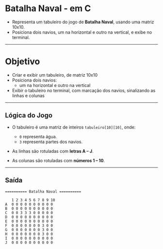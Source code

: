 # Batalha Naval - em C

- Representa um tabuleiro do jogo de **Batalha Naval**, usando uma matriz 10x10.
- Posiciona dois navios, um na horizontal e outro na vertical, e exibe no terminal.

---

# Objetivo
- Criar e exibir um tabuleiro, de matriz 10x10
- Posiciona dois navios:
    - um na horizontal e outro na vertical
- Exibir o tabuleiro no terminal, com marcação dos navios, sinalizando as linhas e colunas

---

## Lógica do Jogo

- O tabuleiro é uma matriz de inteiros `tabuleiro[10][10]`, onde:
  - `0` representa água.
  - `3` representa partes dos navios.

- As linhas são rotuladas com **letras A – J**.
- As colunas são rotuladas com **números 1 – 10**.

---

## Saída
```plaintext
========== Batalha Naval ==========

   1 2 3 4 5 6 7 8 9 10 
A  0 0 0 0 0 0 0 0 0 0 
B  0 0 0 0 0 0 0 0 0 0 
C  0 0 3 3 3 0 0 0 0 0 
D  0 0 0 0 0 0 0 0 0 0 
E  0 0 0 0 0 0 0 0 0 0 
F  0 0 0 0 0 0 0 3 0 0 
G  0 0 0 0 0 0 0 3 0 0 
H  0 0 0 0 0 0 0 3 0 0 
I  0 0 0 0 0 0 0 0 0 0 
J  0 0 0 0 0 0 0 0 0 0 
```